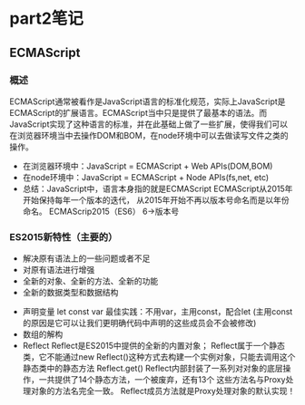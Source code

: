 # part2笔记
## ECMAScript
### 概述
ECMAScript通常被看作是JavaScript语言的标准化规范，实际上JavaScript是ECMAScript的扩展语言。ECMAScript当中只是提供了最基本的语法。而JavaScript实现了这种语言的标准，并在此基础上做了一些扩展，使得我们可以在浏览器环境当中去操作DOM和BOM，在node环境中可以去做读写文件之类的操作。
+ 在浏览器环境中：JavaScript = ECMAScript + Web APIs(DOM,BOM)
+ 在node环境中：JavaScript = ECMAScript + Node APIs(fs,net, etc)
+ 总结：JavaScript中，语言本身指的就是ECMAScript
ECMAScript从2015年开始保持每年一个版本的迭代，
从2015年开始不再以版本号命名而是以年份命名。
ECMAScrip2015（ES6） 6->版本号
### ES2015新特性（主要的）
+ 解决原有语法上的一些问题或者不足
+ 对原有语法进行增强
+ 全新的对象、全新的方法、全新的功能
+ 全新的数据类型和数据结构
<!-- 准备工作 node环境 v12.13.0 支持绝大多数ES2015新特性，甚至2016,2017，2018， 2019等；  还需要一个小工具 Nodemon：修改完代码后自动重新执行代码--> 
<!-- yarn init yarn add nodemon  -->
<!-- 运行 yarn nodemon part1-2/00-prepare.js -->
<!-- 跟之前node命令用法一样 node part1-2/00-prepare.js; 不过nodemon运行完不会退出，修改代码会自动重新执行代码 -->
+ 声明变量 let const var
最佳实践：不用var，主用const，配合let (主用const的原因是它可以让我们更明确代码中声明的这些成员会不会被修改)
+ 数组的解构
+ Reflect
Reflect是ES2015中提供的全新的内置对象；
Reflect属于一个静态类，它不能通过new Reflect()这种方式去构建一个实例对象，只能去调用这个静态类中的静态方法 Reflect.get()
Reflect内部封装了一系列对对象的底层操作，一共提供了14个静态方法，一个被废弃，还有13个
这些方法名与Proxy处理对象的方法名完全一致。
Reflect成员方法就是Proxy处理对象的默认实现！
